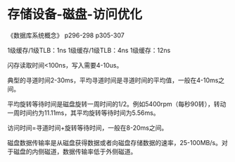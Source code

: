 ﻿# 存储设备-磁盘-访问优化

《数据库系统概念》
p296-298
p305-307



1级缓存/1级TLB：1ns
1级缓存/1级TLB：4ns
1级缓存：12ns



闪存读取时间<100ns，写入需要4-10us。

典型的寻道时间2-30ms，平均寻道时间是寻道时间的平均值，一般在4-10ms之间。

平均旋转等待时间是磁盘旋转一周时间的1/2。例如5400rpm（每秒90转），转动一周时间约为11.11ms，其平均旋转等待时间为5.56ms。

访问时间=寻道时间+旋转等待时间，一般在8-20ms之间。

磁盘数据传输率是从磁盘获得数据或者向磁盘存储数据的速率，25-100MB/s。对于磁盘的内侧磁道，数据传输率低于外侧磁道。

